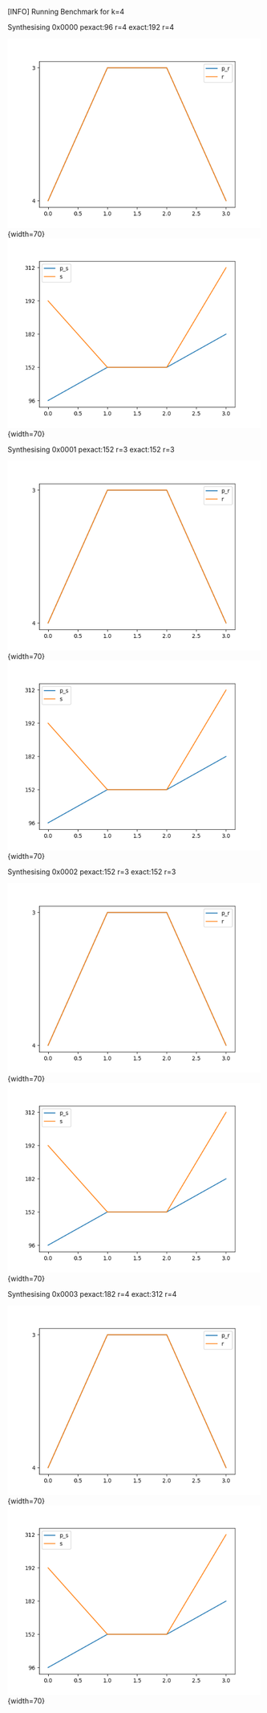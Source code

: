[INFO] Running Benchmark for k=4

Synthesising 0x0000 pexact:96 r=4 exact:192 r=4

![Bench_1](benchmark_r.png){width=70} ![Bench_2](benchmark_s.png){width=70}

Synthesising 0x0001 pexact:152 r=3 exact:152 r=3

![Bench_1](benchmark_r.png){width=70} ![Bench_2](benchmark_s.png){width=70}

Synthesising 0x0002 pexact:152 r=3 exact:152 r=3

![Bench_1](benchmark_r.png){width=70} ![Bench_2](benchmark_s.png){width=70}

Synthesising 0x0003 pexact:182 r=4 exact:312 r=4

![Bench_1](benchmark_r.png){width=70} ![Bench_2](benchmark_s.png){width=70}

